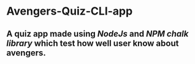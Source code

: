 # Avengers-Quiz-CLI-app

## A quiz app made using *NodeJs* and *NPM chalk library* which test how well user know about avengers.
